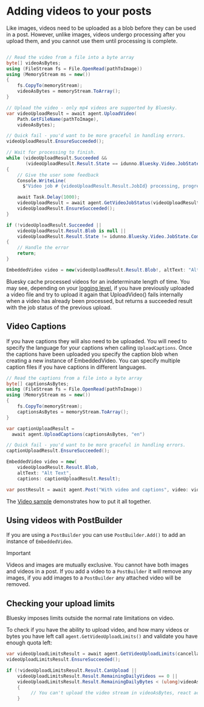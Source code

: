 # Adding videos to your posts
Like images, videos need to be uploaded as a blob before they can be used in a post. However, unlike images, videos undergo processing after you upload them,
and you cannot use them until processing is complete.

```c#

// Read the video from a file into a byte array
byte[] videoAsBytes;
using (FileStream fs = File.OpenRead(pathToImage))
using (MemoryStream ms = new())
{
    fs.CopyTo(memoryStream);
    videoAsBytes = memoryStream.ToArray();
}

// Upload the video - only mp4 videos are supported by Bluesky.
var videoUploadResult = await agent.UploadVideo(
    Path.GetFileName(pathToImage),
    videoAsBytes);

// Quick fail - you'd want to be more graceful in handling errors.
videoUploadResult.EnsureSucceeded();

// Wait for processing to finish.
while (videoUploadResult.Succeeded &&
       (videoUploadResult.Result.State == idunno.Bluesky.Video.JobState.Created || videoUploadResult.Result.State == idunno.Bluesky.Video.JobState.InProgress))
{
    // Give the user some feedback
    Console.WriteLine(
      $"Video job # {videoUploadResult.Result.JobId} processing, progress {videoUploadResult.Result.Progress}");

    await Task.Delay(1000);
    videoUploadResult = await agent.GetVideoJobStatus(videoUploadResult.Result.JobId);
    videoUploadResult.EnsureSucceeded();
}

if (!videoUploadResult.Succeeded ||
    videoUploadResult.Result.Blob is null ||
    videoUploadResult.Result.State != idunno.Bluesky.Video.JobState.Completed)
{
    // Handle the error
    return;
}

EmbeddedVideo video = new(videoUploadResult.Result.Blob!, altText: "Alt Text");
```

Bluesky cache processed videos for an indeterminate length of time. You may see, depending on your [logging level](logging.md),
if you have previously uploaded a video file and try to upload it again that UploadVideo() fails internally when a video has already been processed,
but returns a succeeded result with the job status of the previous upload.

## Video Captions
If you have captions they will also need to be uploaded. You will need to specify the language for your captions when calling `UploadCaptions`.
Once the captions have been uploaded you specify the caption blob when creating a new instance of EmbeddedVideo. You can specify multiple caption files
if you have captions in different languages.

```c#
// Read the captions from a file into a byte array
byte[] captionsAsBytes;
using (FileStream fs = File.OpenRead(pathToImage))
using (MemoryStream ms = new())
{
    fs.CopyTo(memoryStream);
    captionsAsBytes = memoryStream.ToArray();
}

var captionUploadResult =
  await agent.UploadCaptions(captionsAsBytes, "en")

// Quick fail - you'd want to be more graceful in handling errors.
captionUploadResult.EnsureSucceeded();

EmbeddedVideo video = new(
    videoUploadResult.Result.Blob,
    altText: "Alt Text",
    captions: captionUploadResult.Result);

var postResult = await agent.Post("With video and captions", video: video);
```

The [Video sample](https://github.com/blowdart/idunno.Bluesky/tree/main/samples/Samples.Video) demonstrates how to put it all together.


## Using videos with PostBuilder
If you are using a `PostBuilder` you can use `PostBuilder.Add()` to add an instance of `EmbeddedVideo`.

> [!IMPORTANT]
> Videos and images are mutually exclusive. You cannot have both images and videos in a post.
> If you add a video to a `PostBuilder` it will remove any images, if you add images to a `PostBuilder`
> any attached video will be removed.

## Checking your upload limits

Bluesky imposes limits outside the normal rate limitations on video.

To check if you have the ability to upload video, and how many videos or bytes you have left call `agent.GetVideoUploadLimits()`
and validate you have enough quota left:

```c#
var videoUploadLimitsResult = await agent.GetVideoUploadLimits(cancellationToken: cancellationToken);
videoUploadLimitsResult.EnsureSucceeded();

if (!videoUploadLimitsResult.Result.CanUpload ||
    videoUploadLimitsResult.Result.RemainingDailyVideos == 0 ||
    videoUploadLimitsResult.Result.RemainingDailyBytes < (ulong)videoAsBytes.LongLength)
    {
         // You can't upload the video stream in videoAsBytes, react accordingly.
    }
```
